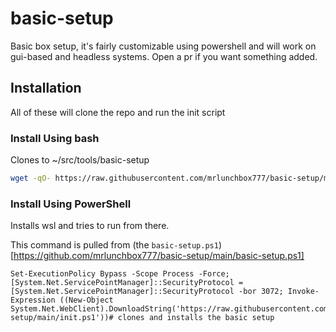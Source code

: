 # basic-setup

Basic box setup, it's fairly customizable using powershell and will work on gui-based and headless systems. Open a pr if you want something added.

## Installation

All of these will clone the repo and run the init script

### Install Using bash

Clones to ~/src/tools/basic-setup

```bash
wget -qO- https://raw.githubusercontent.com/mrlunchbox777/basic-setup/main/basic-setup.sh | bash
```

### Install Using PowerShell

Installs wsl and tries to run from there.

This command is pulled from (the `basic-setup.ps1`)[https://github.com/mrlunchbox777/basic-setup/main/basic-setup.ps1]

```pwsh
Set-ExecutionPolicy Bypass -Scope Process -Force; [System.Net.ServicePointManager]::SecurityProtocol = [System.Net.ServicePointManager]::SecurityProtocol -bor 3072; Invoke-Expression ((New-Object System.Net.WebClient).DownloadString('https://raw.githubusercontent.com/mrlunchbox777/basic-setup/main/init.ps1'))# clones and installs the basic setup
```
